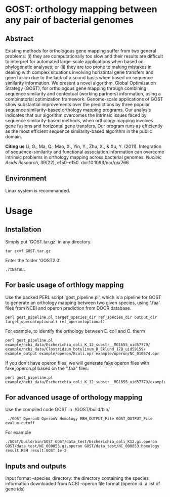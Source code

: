 # GOST: orthology mapping between any pair of bacterial genomes

## Abstract ##

Existing methods for orthologous gene mapping suffer from two general problems: (i) they are computationally too slow and their results are difficult to interpret for automated large-scale applications when based on phylogenetic analyses; or (ii) they are too prone to making mistakes in dealing with complex situations involving horizontal gene transfers and gene fusion due to the lack of a sound basis when based on sequence similarity information. We present a novel algorithm, Global Optimization Strategy (GOST), for orthologous gene mapping through combining sequence similarity and contextual (working partners) information, using a combinatorial optimization framework. Genome-scale applications of GOST show substantial improvements over the predictions by three popular sequence similarity-based orthology mapping programs. Our analysis indicates that our algorithm overcomes the intrinsic issues faced by sequence similarity-based methods, when orthology mapping involves gene fusions and horizontal gene transfers. Our program runs as efficiently as the most efficient sequence similarity-based algorithm in the public domain.

**Citing us** Li, G., Ma, Q., Mao, X., Yin, Y., Zhu, X., & Xu, Y. (2011). Integration of sequence-similarity and functional association information can overcome intrinsic problems in orthology mapping across bacterial genomes. *Nucleic Acids Research*, 39(22), e150–e150. doi:10.1093/nar/gkr766 


## Environment ##

Linux system is recommanded. 

# Usage #

## Installation

Simply put 'GOST.tar.gz' in any directory.
```
tar zxvf GOST.tar.gz 
```
Enter the folder 'GOST2.0'  
```
./INSTALL
```
## For basic usage of orthlogy mapping

Use the packed PERL script 'gost_pipeline.pl', which is a pipeline for GOST to generate an orthology mapping between two given species, using '.faa' files from NCBI and operon prediction from DOOR database.
```
perl gost_pipeline.pl target_species_dir ref_species_dir output_dir target_operon(optional) ref_operon(optional)
```
For example, to identify the orthology between E. coli and C. therm

```
perl gost_pipeline.pl example/ncbi_data/Escherichia_coli_K_12_substr__MG1655_uid57779/ example/ncbi_data/Clostridium_botulinum_B_Eklund_17B_uid59159/ example_output example/operon/Ecoli.opr example/operon/NC_010674.opr
```

If you don't have operon files, we will generate fake operon files with fake_operon.pl based on the ".faa" files:


```
perl gost_pipeline.pl example/ncbi_data/Escherichia_coli_K_12_substr__MG1655_uid57779/example/ncbi_data/Clostridium_botulinum_B_Eklund_17B_uid59159/example_output_no_opr
```

## For advanced usage of orthology mapping

Use the compiled code GOST in ./GOST/build/bin/

```
 ./GOST OperonU OperonV Homology RBH_OUTPUT_File GOST_OUTPUT_File evalue-cutoff
```

For example
```
./GOST/build/bin/GOST GOST/data_test/Escherichia_coli_K12.gi.operon GOST/data_test/NC_000853.gi.operon GOST/data_test/NC_000853.homology result.RBH result.GOST 1e-2
```

## Inputs and outputs

Input format
-species_directory: the directory containing the species information downloaded from NCBI
-operon file format (operon id: a list of gene ids)
